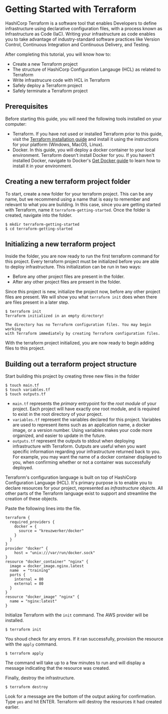 # Getting Started with Terraform

HashiCorp Terraform is a software tool that enables Developers to define infrastructure using declarative configuration files, with a process known as Infrastructure as Code (IaC). Writing your infrastructure as code enables you to take advantage of industry-standard software practices like Version Control, Continuous Integration and Continuous Delivery, and Testing.

After completing this tutorial, you will know how to:

* Create a new Terraform project
* The structure of HashiCorp Configuration Langauge (HCL) as related to Terraform
* Write infrastrucure code with HCL in Terraform
* Safely deploy a Terraform project
* Safely terminate a Terraform project

## Prerequisites

Before starting this guide, you will need the following tools installed on your computer:

* Terraform. If you have not used or installed Terraform prior to this guide, visit the [Terraform installation guide](https://learn.hashicorp.com/tutorials/terraform/install-cli) and install it using the instructions for your platform (Windows, MacOS, Linux).
* Docker. In this guide, you will deploy a docker container to your local environment. Terraform doesn't install Docker for you. If you haven't installed Docker, navigate to Docker's [Get Docker guide](https://docs.docker.com/get-docker/) to learn how to install it in your environment.

## Creating a new terraform project folder

To start, create a new folder for your terraform project. This can be any name, but we recommend using a name that is easy to remember and relevant to what you are building. In this case, since you are getting started with Terraform, name it `terraform-getting-started`. Once the folder is created, navigate into the folder.

```shell
$ mkdir terraform-getting-started
$ cd terraform-getting-started
```



## Initializing a new terraform project

Inside the folder, you are now ready to run the first terraform command for this project. Every terraform project must be initialized before you are able to deploy infrastructure. This initialization can be run in two ways:

* Before any other project files are present in the folder.
* After any other project files are present in the folder.

Since this project is new, initialize the project now, before any other project files are present. We will show you what `terraform init` does when there are files present in a later step.

```shell
$ terraform init
Terraform initialized in an empty directory!

The directory has no Terraform configuration files. You may begin working
with Terraform immediately by creating Terraform configuration files.
```

With the terraform project initialized, you are now ready to begin adding files to this project.

## Building out a terraform project structure

Start building this project by creating three new files in the folder

```shell
$ touch main.tf
$ touch variables.tf
$ touch outputs.tf
```

*  `main.tf` represents the *primary* entrypoint for the *root module* of your project. Each project will have exactly one root module, and is required to exist in the root directory of your project.
* `variables.tf` represent the variables declared for this project. Variables are used to represent items such as an application name, a docker image, or a version number. Using variables makes your code more organized, and easier to update in the future.
* `outputs.tf` represent the outputs to stdout when deploying infrastructure with Terraform. Outputs are useful when you want specific information regarding your infrastructure returned back to you. For example, you may want the name of a docker container displayed to you, when confirming whether or not a container was successfully deployed.

Terraform's configuration language is built on top of HashiCorp Configuration Language (HCL). It's primary purpose is to enable you to declare resources for your project, represented as *infrastructure objects*. All other parts of the Terraform language exist to support and streamline the creation of these objects.

Paste the following lines into the file.

```hcl
terraform {
  required_providers {
    docker = {
      source = "kreuzwerker/docker"
    }
  }
}
provider "docker" {
    host = "unix:///var/run/docker.sock"
}
resource "docker_container" "nginx" {
  image = docker_image.nginx.latest
  name  = "training"
  ports {
    internal = 80
    external = 80
  }
}
resource "docker_image" "nginx" {
  name = "nginx:latest"
}
```

Initialize Terraform with the `init` command. The AWS provider will be installed. 

```shell
$ terraform init
```

You shoud check for any errors. If it ran successfully, provision the resource with the `apply` command.

```shell
$ terraform apply
```

The command will take up to a few minutes to run and will display a message indicating that the resource was created.

Finally, destroy the infrastructure.

```shell
$ terraform destroy
```

Look for a message are the bottom of the output asking for confirmation. Type `yes` and hit ENTER. Terraform will destroy the resources it had created earlier.
